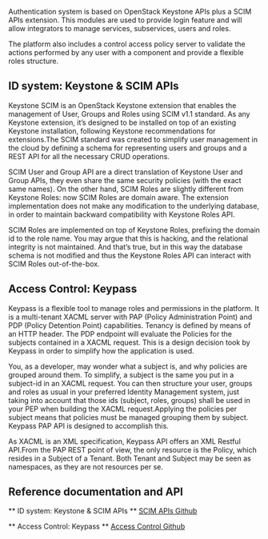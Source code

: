 Authentication system is based on OpenStack Keystone APIs plus a SCIM APIs extension. This modules are used to provide login feature and will allow integrators to manage services, subservices, users and roles.

The platform also includes a control access policy server to validate the actions performed by any user with a component and provide a flexible roles structure.

## ID system: Keystone & SCIM APIs

Keystone SCIM is an OpenStack Keystone extension that enables the management of User, Groups and Roles using SCIM v1.1 standard. As any Keystone extension, it’s designed to be installed on top of an existing Keystone installation, following Keystone recommendations for extensions.The SCIM standard was created to simplify user management in the cloud by defining a schema for representing users and groups and a REST API for all the necessary CRUD operations.

SCIM User and Group API are a direct translation of Keystone User and Group APIs, they even share the same security policies (with the exact same names). On the other hand, SCIM Roles are slightly different from Keystone Roles: now SCIM Roles are domain aware. The extension implementation does not make any modification to the underlying database, in order to maintain backward compatibility with Keystone Roles API.

SCIM Roles are implemented on top of Keystone Roles, prefixing the domain id to the role name. You may argue that this is hacking, and the relational integrity is not maintained. And that’s true, but in this way the database schema is not modified and thus the Keystone Roles API can interact with SCIM Roles out-of-the-box.


## Access Control: Keypass

Keypass is a flexible tool to manage roles and permissions in the platform. It is a multi-tenant XACML server with PAP (Policy Administration Point) and PDP (Policy Detention Point) capabilities. Tenancy is defined by means of an HTTP header. The PDP endpoint will evaluate the Policies for the subjects contained in a XACML request. This is a design decision took by Keypass in order to simplify how the application is used.

You, as a developer, may wonder what a subject is, and why policies are grouped around them. To simplify, a subject is the same you put in a subject-id in an XACML request. You can then structure your user, groups and roles as usual in your preferred Identity Management system, just taking into account that those ids (subject, roles, groups) shall be used in your PEP when building the XACML request.Applying the policies per subject means that policies must be managed grouping them by subject. Keypass PAP API is designed to accomplish this.  

As XACML is an XML specification, Keypass API offers an XML Restful API.From the PAP REST point of view, the only resource is the Policy, which resides in a Subject of a Tenant. Both Tenant and Subject may be seen as namespaces, as they are not resources per se.

## Reference documentation and API

** ID system: Keystone & SCIM APIs **
[SCIM APIs Github](https://github.com/telefonicaid/fiware-keystone-scim)

** Access Control: Keypass **
[Access Control Github](https://github.com/telefonicaid/fiware-keypass)

